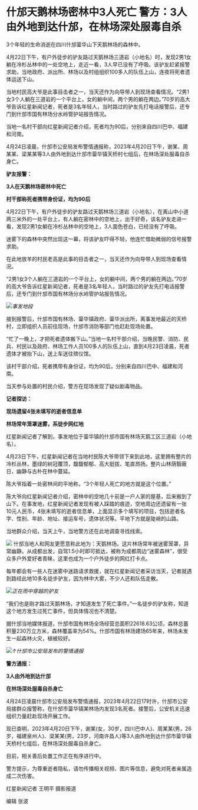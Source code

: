 # 什邡天鹅林场密林中3人死亡 警方：3人由外地到达什邡，在林场深处服毒自杀

3个年轻的生命消逝在四川什邡蓥华山下天鹅林场的森林中。

4月22日下午，有户外徒步的驴友路过天鹅林场三道岩（小地名）时，发现2男1女躺在冷杉丛林中的一处空地上，走近一看，3人早已没有了呼吸。该驴友赶紧报警求助，当地政府、派出所、林场以及村组组织100多人的队伍上山，连夜将死者遗体运送下山。

当地村民高大爷是此事目击者之一，当天还作为向导带人到现场查看情况。“2男1女3个人躺在三道岩的一个平台上，女的躺中间，两个男的躺在两边。”70岁的高大爷告诉红星新闻记者，死者是3名年轻人，当时路过的驴友先打电话报警后，还专门到什邡市国有林场分水岭管护站报告情况。

当地一名村干部向红星新闻记者介绍，死者均为90后，分别来自四川巴中、福建和河南。

4月24日凌晨，什邡市公安局发布警情通报称，2023年4月20日下午，谢某、周某某、梁某某等3人由外地到达什邡市蓥华镇天桥村七组后，在林场深处服毒自杀身亡。

**驴友报警：**

**3人在天鹅林场密林中死亡**

**村干部称死者携带身份证，均为90后**

4月22日下午，有户外徒步的驴友路过天鹅林场三道岩（小地名），在离山中小道两三米外的一处平台上，有人躺在密林中的空地上，出于好奇，该名驴友走进一看，发现2男1女躺在冷杉丛林中的空地上，3人面色苍白，已经没有了呼吸。

迷雾下的森林中突然出现这一幕，将该驴友吓得不轻，他连忙借助微弱的信号报警求助。

在此地放羊的村民老高是此事的目击者之一，当天还作为向导带人到现场查看情况。

“2男1女3个人躺在三道岩的一个平台上，女的躺中间，两个男的躺在两边。”70岁的高大爷告诉红星新闻记者，死者是3名年轻人，当时路过的驴友先打电话报警后，还专门到什邡市国有林场分水岭管护站报告情况。

![](https://inews.gtimg.com/om_bt/O1WwUoU9LjK08qc1v9uLOch6vFfMT95aJNgWtDcd1MfG8AA/1000)_事发地段_

接到报警后，什邡市国有林场、蓥华镇政府、蓥华派出所，离事发地最近的天桥村，立即组织人员前往现场，什邡市消防等部门也赶赴现场处置。

“忙了一晚上，才把死者遗体搬下山。”当地一名村干部介绍，当晚民警、消防、民兵、村民以及政府、林场工作人员100多人的队伍上山，直到4月23日凌晨，死者遗体才被抬下山，送上车送往殡仪馆。

该村干部介绍，死者携带有身份证，均为90后，分别来自四川巴中、福建和河南。

当天参与处置的村民介绍，警方在现场发现了疑似剧毒物品。

**记者探访：**

**现场遗留4张未填写的逝者信息单**

**林场常年笼罩迷雾，系徒步网红地**

红星新闻记者了解到，事发地位于蓥华镇的什邡市国有林场天鹅工区三道岩（小地名）。

4月23日下午，红星新闻记者在当地村民陈大爷带领下来到此地，这里拥有整片的冷杉丛林，墨绿的树冠覆顶，馥馥郁郁、高大挺拔、笔直昂扬。整片山林荫翳蔽日，幽静与古朴在林中蔓延。

陈大爷指着一处密林间的平地称，“3个年轻人死亡的地方就是这个位置。”

陈大爷向红星新闻记者介绍，密林中的空地几十前是一户人家的屋基，后来搬到了山下。在事发地，红星新闻记者发现有被人踩踏的痕迹，空地周边还遗留有一张10元人民币，4张未填写的逝者信息单，上面显示多个填写的项目，包括逝者名字、性别、年龄、地址、接运车号，遗体状况等。平地下方就是陡峭的山路。

当地群众介绍，当天上午，当地警方还在此地调查寻找线索。

![](https://inews.gtimg.com/om_bt/OfIlXde47fBzatxoyo6cOBUyMOgdHGfvtBoQBl2FmLuj8AA/1000)
什邡当地人和网友更愿意称此地为：天鹅林场。这片林场常年被迷雾笼罩，异常幽静。从成都出发，自驾1.5小时即可抵达，被称为成都周边“迷雾森林”，很受众多户外爱好者青睐，这里也成为一个户外徒步的网红打卡点。

每年都会有一些人在迷雾中迷路请求救援，就在红星新闻记者采访当天，记者就遇到路经此地10多名徒步驴友，因为林中大雾，不少人还和队伍走散。

![](https://inews.gtimg.com/om_bt/OT620RkcOpHW-wbn9Xs4TahTmDsmGmJpzUvyvvYCVwx3sAA/1000)_正在雨中穿越的驴友_

“我们也是刚才路过天鹅林场，才知道发生了死亡事件。”一名徒步的驴友称，知道这个地方发生过死亡事件，但具体情况也不清楚。

据什邡当地媒体报道，什邡市国有林场全场经营总面积22618.63公顷，森林总蓄积量230万立方米，森林覆盖率为54%。什邡市国有林场建场65年来，林场未发生一起森林火灾，植被较好。

![](https://inews.gtimg.com/om_bt/OrzwweNhahAbyyspR33d1I3h9RMhftiLklufj5dEgfpTYAA/1000)_↑什邡市公安局发布的警情通报_

**警方通报：**

**3人由外地到达什邡**

**在林场深处服毒自杀身亡**

4月24日凌晨什邡市公安局发布警情通报，2023年4月22日17时许，什邡市公安局接群众报警称，在什邡市蓥华镇某林场内发现3名死者。接警后，公安机关迅速组织力量赶赴现场开展工作。

现已查明，2023年4月20日下午，谢某(女，30岁，四川巴中人)、周某某(男，26岁，福建泉州人)、梁某某(男，23岁，河南许昌人)等3人由外地到达什邡市蓥华镇天桥村七组后，在林场深处服毒自杀身亡。

目前，相关善后处置工作正在有序进行中。

警方提示，为尊重逝者隐私，请勿传播相关视频、图片等信息，避免对死者亲属造成二次伤害。

红星新闻记者 王明平 摄影报道

编辑 张波

